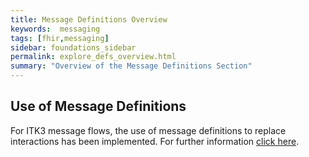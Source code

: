 ```yaml
---
title: Message Definitions Overview
keywords:  messaging
tags: [fhir,messaging]
sidebar: foundations_sidebar
permalink: explore_defs_overview.html
summary: "Overview of the Message Definitions Section"
---
```




## Use of Message Definitions ##

For ITK3 message flows, the use of message definitions to replace interactions has been implemented. For further information [click here](https://developer.nhs.uk/apis/itk3messagedistribution/explore_defs_overview.html).
